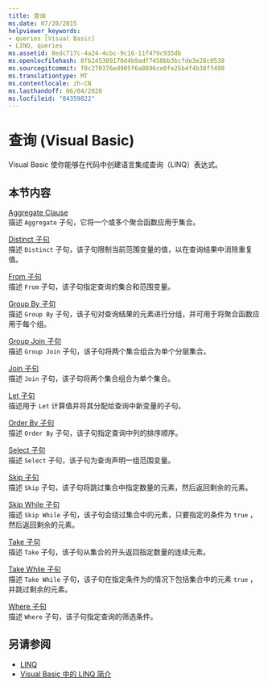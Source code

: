 ```yaml
---
title: 查询
ms.date: 07/20/2015
helpviewer_keywords:
- queries [Visual Basic]
- LINQ, queries
ms.assetid: 8edc717c-4a24-4cbc-9c16-11f479c935db
ms.openlocfilehash: 8fb245309170d4b9adf7458bb3bcfde3e28c0538
ms.sourcegitcommit: f8c270376ed905f6a8896ce0fe25b4f4b38ff498
ms.translationtype: MT
ms.contentlocale: zh-CN
ms.lasthandoff: 06/04/2020
ms.locfileid: "84359822"
---
```

# <a name="queries-visual-basic"></a>查询 (Visual Basic)
Visual Basic 使你能够在代码中创建语言集成查询（LINQ）表达式。  
  
## <a name="in-this-section"></a>本节内容  
 [Aggregate Clause](aggregate-clause.md)  
 描述 `Aggregate` 子句，它将一个或多个聚合函数应用于集合。  
  
 [Distinct 子句](distinct-clause.md)  
 描述 `Distinct` 子句，该子句限制当前范围变量的值，以在查询结果中消除重复值。  
  
 [From 子句](from-clause.md)  
 描述 `From` 子句，该子句指定查询的集合和范围变量。  
  
 [Group By 子句](group-by-clause.md)  
 描述 `Group By` 子句，该子句对查询结果的元素进行分组，并可用于将聚合函数应用于每个组。  
  
 [Group Join 子句](group-join-clause.md)  
 描述 `Group Join` 子句，该子句将两个集合组合为单个分层集合。  
  
 [Join 子句](join-clause.md)  
 描述 `Join` 子句，该子句将两个集合组合为单个集合。  
  
 [Let 子句](let-clause.md)  
 描述用于 `Let` 计算值并将其分配给查询中新变量的子句。  
  
 [Order By 子句](order-by-clause.md)  
 描述 `Order By` 子句，该子句指定查询中列的排序顺序。  
  
 [Select 子句](select-clause.md)  
 描述 `Select` 子句，该子句为查询声明一组范围变量。  
  
 [Skip 子句](skip-clause.md)  
 描述 `Skip` 子句，该子句将跳过集合中指定数量的元素，然后返回剩余的元素。  
  
 [Skip While 子句](skip-while-clause.md)  
 描述 `Skip While` 子句，该子句会绕过集合中的元素，只要指定的条件为 `true` ，然后返回剩余的元素。  
  
 [Take 子句](take-clause.md)  
 描述 `Take` 子句，该子句从集合的开头返回指定数量的连续元素。  
  
 [Take While 子句](take-while-clause.md)  
 描述 `Take While` 子句，该子句在指定条件为的情况下包括集合中的元素 `true` ，并跳过剩余的元素。  
  
 [Where 子句](where-clause.md)  
 描述 `Where` 子句，该子句指定查询的筛选条件。  
  
## <a name="see-also"></a>另请参阅

- [LINQ](../../programming-guide/language-features/linq/index.md)
- [Visual Basic 中的 LINQ 简介](../../programming-guide/language-features/linq/introduction-to-linq.md)
